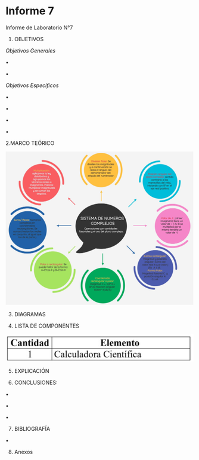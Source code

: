 # Informe 7
Informe de Laboratorio N°7

1. OBJETIVOS

_Objetivos Generales_

•    

• 


_Objetivos Específicos_

•

•

• 

• 

2.MARCO TEÓRICO


![](img/marco.jpg)

3. DIAGRAMAS


4. LISTA DE COMPONENTES

![](img/componentes.jpg)

5. EXPLICACIÓN 


6. CONCLUSIONES:

•	

• 

• 

 
7. BIBLIOGRAFÍA

• 

8. Anexos




